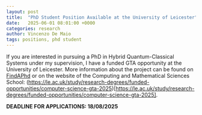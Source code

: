 ```yaml
---
layout: post
title:  "PhD Student Position Available at the University of Leicester"
date:   2025-06-01 08:01:00 +0000
categories: research
author: Vincenzo De Maio
tags: positions, phd student
---
```

If you are interested in pursuing a PhD in Hybrid Quantum-Classical Systems under my supervision, I have a funded GTA opportunity at the University of Leicester. More information about the project can be found on [FindAPhd](https://www.findaphd.com/phds/project/gta-funded-carnation-scalable-hybrid-quantum-classical-distributed-computing/?p186012) or on the website of the Computing and Mathematical Sciences School: (https://le.ac.uk/study/research-degrees/funded-opportunities/computer-science-gta-2025)[https://le.ac.uk/study/research-degrees/funded-opportunities/computer-science-gta-2025].

**DEADLINE FOR APPLICATIONS: 18/08/2025**

